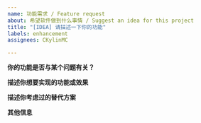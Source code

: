 ```yaml
---
name: 功能需求 / Feature request
about: 希望软件做到什么事情 / Suggest an idea for this project
title: "[IDEA] 请描述一下你的功能"
labels: enhancement
assignees: CKylinMC

---
```


**你的功能是否与某个问题有关？**
<!--简明扼要地描述问题所在。例如当[......]时软件不方便使用。-->

**描述你想要实现的功能或效果**
<!--对您希望实现的功能的清晰而简洁的描述。-->

**描述你考虑过的替代方案**
<!--对您考虑过的任何替代解决方案或功能的清晰简洁的描述，例如有此功能的其他软件。-->

**其他信息**
<!--在此处添加有关功能请求的任何其他信息或屏幕截图。-->
